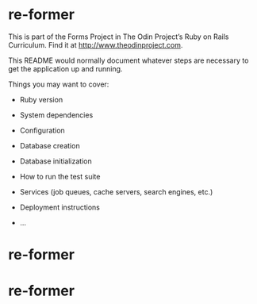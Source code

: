 # re-former

This is part of the Forms Project in The Odin Project’s Ruby on Rails Curriculum. Find it at http://www.theodinproject.com.

This README would normally document whatever steps are necessary to get the
application up and running.

Things you may want to cover:

* Ruby version

* System dependencies

* Configuration

* Database creation

* Database initialization

* How to run the test suite

* Services (job queues, cache servers, search engines, etc.)

* Deployment instructions

* ...
# re-former
# re-former

